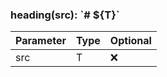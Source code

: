 ### heading(src): \`# \$\{T}\`

| Parameter | Type | Optional |
| --------- | ---- | -------- |
| src       | T    | ❌       |
